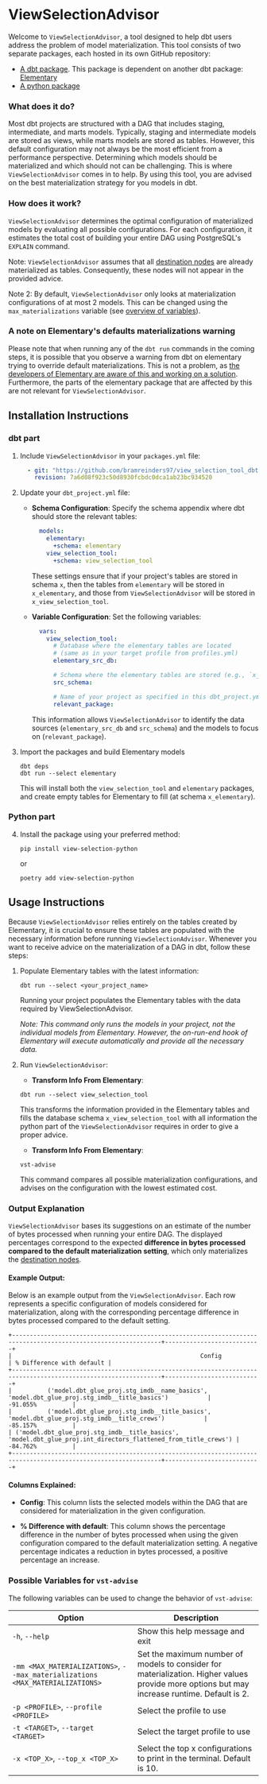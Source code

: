 # ViewSelectionAdvisor

Welcome to `ViewSelectionAdvisor`, a tool designed to help dbt users address the problem of model materialization. 
This tool consists of two separate packages, each hosted in its own GitHub repository:
* [A dbt package](https://github.com/bramreinders97/view_selection_tool_dbt). 
This package is dependent on another dbt package: [Elementary](https://docs.elementary-data.com/guides/modules-overview/dbt-package)
* [A python package](https://github.com/bramreinders97/view_selection_tool_python)

### What does it do?
Most dbt projects are structured with a DAG that includes staging, intermediate, and marts models. Typically, staging and intermediate models are stored as views, while marts models are stored as tables. However, this default configuration may not always be the most efficient from a performance perspective. Determining which models should be materialized and which should not can be challenging.
This is where `ViewSelectionAdvisor` comes in to help. By using this tool, you are advised on the best 
materialization strategy for you models in dbt. 


### How does it work?
`ViewSelectionAdvisor` determines the optimal configuration of materialized models by evaluating all possible configurations. For each configuration, it estimates the total cost of building your entire DAG using PostgreSQL's `EXPLAIN` command.

Note: `ViewSelectionAdvisor` assumes that all [destination nodes](## "Destination nodes are nodes in your DAG without an outgoing edge. In most cases, these nodes correspond to mart tables.") are already materialized as tables. Consequently, these nodes will not appear in the provided advice.

Note 2: By default, `ViewSelectionAdvisor` only looks at materialization configurations of at most 2 models. 
This can be changed using the `max_materializations` variable (see [overview of variables](#possible-variables-for-vst-advise)).


### A note on Elementary's defaults materializations warning
Please note that when running any of the `dbt run` commands in the coming steps, it is possible that you observe
a warning from dbt on elementary trying to override default materializations. 
This is not a problem, as [the developers of Elementary are aware of this and working on a solution](https://docs.elementary-data.com/oss/quickstart/quickstart-cli-package#important-allowing-elementary-to-override-dbts-default-materializations-relevant-from-dbt-1-8).
Furthermore, the parts of the elementary package that are affected by this are not relevant for `ViewSelectionAdvisor`.

## Installation Instructions

### dbt part
1. Include `ViewSelectionAdvisor` in your `packages.yml` file:
    ```yaml
      - git: "https://github.com/bramreinders97/view_selection_tool_dbt.git"
        revision: 7a6d08f923c50d8930fcbdc0dca1ab23bc934520
    ``` 
 
2. Update your `dbt_project.yml` file:

    - **Schema Configuration**:
      Specify the schema appendix where dbt should store the relevant tables:
      ```yaml
        models:
          elementary:
            +schema: elementary
          view_selection_tool:
            +schema: view_selection_tool
      ```
      These settings ensure that if your project's tables are stored in schema `x`, then the tables from `elementary` will be stored in `x_elementary`, and those from `ViewSelectionAdvisor` will be stored in `x_view_selection_tool`.

    - **Variable Configuration**:
      Set the following variables:
      ```yaml
        vars:
          view_selection_tool:
            # Database where the elementary tables are located
            # (same as in your target profile from profiles.yml)
            elementary_src_db:  

            # Schema where the elementary tables are stored (e.g., `x_elementary`)
            src_schema:  

            # Name of your project as specified in this dbt_project.yml
            relevant_package:  
      ```
      This information allows `ViewSelectionAdvisor` to identify the data sources (`elementary_src_db` and `src_schema`) and the models to focus on (`relevant_package`).


3. Import the packages and build Elementary models
   ```shell
   dbt deps
   dbt run --select elementary
   ```
   This will install both the `view_selection_tool` and `elementary` packages, and create empty tables for Elementary to fill (at schema `x_elementary`).



### Python part

4. Install the package using your preferred method:
   ```shell
   pip install view-selection-python
   ```
   or
   ```shell
   poetry add view-selection-python
   ```


## Usage Instructions
Because `ViewSelectionAdvisor` relies entirely on the tables created by Elementary, it is crucial to ensure these tables are populated with the necessary information before running `ViewSelectionAdvisor`. Whenever you want to receive advice on the materialization of a DAG in dbt, follow these steps:

1. Populate Elementary tables with the latest information:
   ```shell
   dbt run --select <your_project_name>
   ```
   Running your project populates the Elementary tables with the data required by ViewSelectionAdvisor.

   _Note: This command only runs the models in your project, not the individual models from Elementary. However, the on-run-end hook of Elementary will execute automatically and provide all the necessary data._


2. Run `ViewSelectionAdvisor`:
   
   - **Transform Info From Elementary**:
   ```shell
   dbt run --select view_selection_tool
   ```
   This transforms the information provided in the Elementary tables and
   fills the database schema `x_view_selection_tool` with all information the
   python part of the `ViewSelectionAdvisor` requires in order to give a proper advice.

   - **Transform Info From Elementary**:
   ```shell
   vst-advise
   ```
   This command compares all possible materialization configurations, and advises on the configuration with 
   the lowest estimated cost. 

### Output Explanation
`ViewSelectionAdvisor` bases its suggestions on an estimate of the number of bytes processed when running your entire DAG. 
The displayed percentages correspond to the expected **difference in bytes processed compared to the default materialization setting**, which only materializes the [destination nodes](## "Destination nodes are nodes in your DAG without an outgoing edge. In most cases, these nodes correspond to mart tables.").

#### Example Output:

Below is an example output from the `ViewSelectionAdvisor`. Each row represents a specific configuration of models considered for materialization, along with the corresponding percentage difference in bytes processed compared to the default setting.

```shell
+----------------------------------------------------------------------------------------------------------------+---------------------------+
|                                                     Config                                                     | % Difference with default |
+----------------------------------------------------------------------------------------------------------------+---------------------------+
|          ('model.dbt_glue_proj.stg_imdb__name_basics', 'model.dbt_glue_proj.stg_imdb__title_basics')           |         -91.055%          |
|          ('model.dbt_glue_proj.stg_imdb__title_basics', 'model.dbt_glue_proj.stg_imdb__title_crews')           |         -85.157%          |
| ('model.dbt_glue_proj.stg_imdb__title_basics', 'model.dbt_glue_proj.int_directors_flattened_from_title_crews') |         -84.762%          |
+----------------------------------------------------------------------------------------------------------------+---------------------------+
```

#### Columns Explained:

- **Config**: This column lists the selected models within the DAG that are considered for materialization in the given configuration.

- **% Difference with default**: This column shows the percentage difference in the number of bytes processed when using the given configuration compared to the default materialization setting. A negative percentage indicates a reduction in bytes processed, a positive percentage an increase. 



### Possible Variables for `vst-advise`
The following variables can be used to change the behavior of `vst-advise`: 

| Option                                                                        | Description                                                                                                                                  |
|-------------------------------------------------------------------------------|----------------------------------------------------------------------------------------------------------------------------------------------|
| `-h`, `--help`                                                                | Show this help message and exit                                                                                                              |
| `-mm <MAX_MATERIALIZATIONS>`, `--max_materializations <MAX_MATERIALIZATIONS>` | Set the maximum number of models to consider for materialization. Higher values provide more options but may increase runtime. Default is 2. |
| `-p <PROFILE>`, `--profile <PROFILE>`                                         | Select the profile to use                                                                                                                    |
| `-t <TARGET>`, `--target <TARGET>`                                            | Select the target profile to use                                                                                                             |
| `-x <TOP_X>`, `--top_x <TOP_X>`                                               | Select the top x configurations to print in the terminal. Default is 10.                                                                     |

